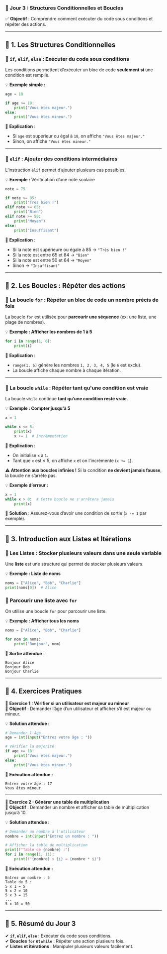 ### **📘 Jour 3 : Structures Conditionnelles et Boucles**  
✅ **Objectif** : Comprendre comment exécuter du code sous conditions et répéter des actions.

---

## **🔹 1. Les Structures Conditionnelles**  

### **📌 `if`, `elif`, `else` : Exécuter du code sous conditions**  
Les conditions permettent d’exécuter un bloc de code **seulement si** une condition est remplie.

💡 **Exemple simple :**
```python
age = 18

if age >= 18:
    print("Vous êtes majeur.")
else:
    print("Vous êtes mineur.")
```
📌 **Explication** :  
- Si `age` est supérieur ou égal à `18`, on affiche `"Vous êtes majeur."`  
- Sinon, on affiche `"Vous êtes mineur."`  

---

### **📌 `elif` : Ajouter des conditions intermédiaires**
L’instruction `elif` permet d’ajouter plusieurs cas possibles.

💡 **Exemple :** Vérification d’une note scolaire  
```python
note = 75

if note >= 85:
    print("Très bien !")
elif note >= 65:
    print("Bien")
elif note >= 50:
    print("Moyen")
else:
    print("Insuffisant")
```
📌 **Explication** :  
- Si la note est supérieure ou égale à 85 → `"Très bien !"`  
- Si la note est entre 65 et 84 → `"Bien"`  
- Si la note est entre 50 et 64 → `"Moyen"`  
- Sinon → `"Insuffisant"`  

---

## **🔹 2. Les Boucles : Répéter des actions**  

### **📌 La boucle `for` : Répéter un bloc de code un nombre précis de fois**
La boucle `for` est utilisée pour **parcourir une séquence** (ex: une liste, une plage de nombres).

💡 **Exemple : Afficher les nombres de 1 à 5**
```python
for i in range(1, 6):
    print(i)
```
📌 **Explication** :  
- `range(1, 6)` génère les nombres `1, 2, 3, 4, 5` (le `6` est exclu).  
- La boucle affiche chaque nombre à chaque itération.  

---

### **📌 La boucle `while` : Répéter tant qu'une condition est vraie**
La boucle `while` continue **tant qu’une condition reste vraie**.

💡 **Exemple : Compter jusqu'à 5**
```python
x = 1

while x <= 5:
    print(x)
    x += 1  # Incrémentation
```
📌 **Explication** :  
- On initialise `x` à `1`.  
- Tant que `x` est ≤ 5, on affiche `x` et on l’incrémente (`x += 1`).  

⚠ **Attention aux boucles infinies !** Si la condition **ne devient jamais fausse**, la boucle ne s’arrête pas.

💡 **Exemple d’erreur :**
```python
x = 1
while x > 0:  # Cette boucle ne s'arrêtera jamais
    print(x)
```
📌 **Solution** : Assurez-vous d’avoir une condition de sortie (`x -= 1` par exemple).

---

## **🔹 3. Introduction aux Listes et Itérations**  

### **📌 Les Listes : Stocker plusieurs valeurs dans une seule variable**
Une **liste** est une structure qui permet de stocker plusieurs valeurs.

💡 **Exemple : Liste de noms**
```python
noms = ["Alice", "Bob", "Charlie"]
print(noms[0])  # Alice
```

### **📌 Parcourir une liste avec `for`**
On utilise une boucle `for` pour parcourir une liste.

💡 **Exemple : Afficher tous les noms**
```python
noms = ["Alice", "Bob", "Charlie"]

for nom in noms:
    print("Bonjour", nom)
```
📌 **Sortie attendue** :
```
Bonjour Alice
Bonjour Bob
Bonjour Charlie
```

---

## **🔹 4. Exercices Pratiques**  

🎯 **Exercice 1 : Vérifier si un utilisateur est majeur ou mineur**  
📌 **Objectif** : Demander l’âge d’un utilisateur et afficher s’il est majeur ou mineur.

💡 **Solution attendue :**
```python
# Demander l'âge
age = int(input("Entrez votre âge : "))

# Vérifier la majorité
if age >= 18:
    print("Vous êtes majeur.")
else:
    print("Vous êtes mineur.")
```
📌 **Exécution attendue :**
```
Entrez votre âge : 17
Vous êtes mineur.
```

---

🎯 **Exercice 2 : Générer une table de multiplication**  
📌 **Objectif** : Demander un nombre et afficher sa table de multiplication jusqu’à 10.

💡 **Solution attendue :**
```python
# Demander un nombre à l'utilisateur
nombre = int(input("Entrez un nombre : "))

# Afficher la table de multiplication
print(f"Table de {nombre} :")
for i in range(1, 11):
    print(f"{nombre} x {i} = {nombre * i}")
```
📌 **Exécution attendue :**
```
Entrez un nombre : 5
Table de 5 :
5 x 1 = 5
5 x 2 = 10
5 x 3 = 15
...
5 x 10 = 50
```

---

## **🔹 5. Résumé du Jour 3**  
✔ **`if`, `elif`, `else`** : Exécuter du code sous conditions.  
✔ **Boucles `for` et `while`** : Répéter une action plusieurs fois.  
✔ **Listes et itérations** : Manipuler plusieurs valeurs facilement.  

